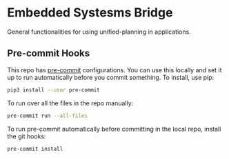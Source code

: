 # Embedded Systesms Bridge

General functionalities for using unified-planning in applications.


## Pre-commit Hooks


This repo has [pre-commit](https://pre-commit.com/) configurations. You can use this locally and set it up to run automatically before you commit something. To install, use pip:

```bash
pip3 install --user pre-commit
```

To run over all the files in the repo manually:

```bash
pre-commit run --all-files
```

To run pre-commit automatically before committing in the local repo, install the git hooks:

```bash
pre-commit install
```
